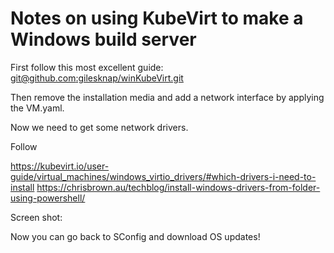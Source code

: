 # Notes on using KubeVirt to make a Windows build server

First follow this most excellent guide:
[git@github.com:gilesknap/winKubeVirt.git](https://medium.com/adessoturkey/create-a-windows-vm-in-kubernetes-using-kubevirt-b5f54fb10ffd)

Then remove the installation media and add a network interface by applying the VM.yaml.

Now we need to get some network drivers.

Follow

https://kubevirt.io/user-guide/virtual_machines/windows_virtio_drivers/#which-drivers-i-need-to-install
https://chrisbrown.au/techblog/install-windows-drivers-from-folder-using-powershell/

Screen shot:
[](netdriver.png)

Now you can go back to SConfig and download OS updates!

